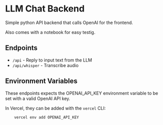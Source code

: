 # LLM Chat Backend

Simple python API backend that calls OpenAI for the frontend.

Also comes with a notebook for easy testig.

## Endpoints

* `/api` - Reply to input text from the LLM
* `/api/whisper` - Transcribe audio

## Environment Variables

These endpoints expects the OPENAI_API_KEY environment variable to be set with a valid OpenAI API key.

In Vercel, they can be added with the `vercel` CLI:

```bash
    vercel env add OPENAI_API_KEY
```